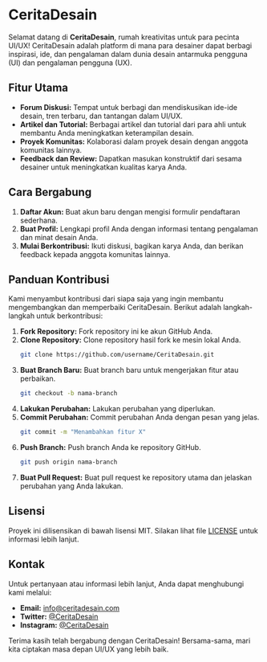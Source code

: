 # CeritaDesain

Selamat datang di **CeritaDesain**, rumah kreativitas untuk para pecinta UI/UX! CeritaDesain adalah platform di mana para desainer dapat berbagi inspirasi, ide, dan pengalaman dalam dunia desain antarmuka pengguna (UI) dan pengalaman pengguna (UX).

## Fitur Utama

- **Forum Diskusi:** Tempat untuk berbagi dan mendiskusikan ide-ide desain, tren terbaru, dan tantangan dalam UI/UX.
- **Artikel dan Tutorial:** Berbagai artikel dan tutorial dari para ahli untuk membantu Anda meningkatkan keterampilan desain.
- **Proyek Komunitas:** Kolaborasi dalam proyek desain dengan anggota komunitas lainnya.
- **Feedback dan Review:** Dapatkan masukan konstruktif dari sesama desainer untuk meningkatkan kualitas karya Anda.

## Cara Bergabung

1. **Daftar Akun:** Buat akun baru dengan mengisi formulir pendaftaran sederhana.
2. **Buat Profil:** Lengkapi profil Anda dengan informasi tentang pengalaman dan minat desain Anda.
3. **Mulai Berkontribusi:** Ikuti diskusi, bagikan karya Anda, dan berikan feedback kepada anggota komunitas lainnya.

## Panduan Kontribusi

Kami menyambut kontribusi dari siapa saja yang ingin membantu mengembangkan dan memperbaiki CeritaDesain. Berikut adalah langkah-langkah untuk berkontribusi:

1. **Fork Repository:** Fork repository ini ke akun GitHub Anda.
2. **Clone Repository:** Clone repository hasil fork ke mesin lokal Anda.
    ```bash
    git clone https://github.com/username/CeritaDesain.git
    ```
3. **Buat Branch Baru:** Buat branch baru untuk mengerjakan fitur atau perbaikan.
    ```bash
    git checkout -b nama-branch
    ```
4. **Lakukan Perubahan:** Lakukan perubahan yang diperlukan.
5. **Commit Perubahan:** Commit perubahan Anda dengan pesan yang jelas.
    ```bash
    git commit -m "Menambahkan fitur X"
    ```
6. **Push Branch:** Push branch Anda ke repository GitHub.
    ```bash
    git push origin nama-branch
    ```
7. **Buat Pull Request:** Buat pull request ke repository utama dan jelaskan perubahan yang Anda lakukan.

## Lisensi

Proyek ini dilisensikan di bawah lisensi MIT. Silakan lihat file [LICENSE](LICENSE) untuk informasi lebih lanjut.

## Kontak

Untuk pertanyaan atau informasi lebih lanjut, Anda dapat menghubungi kami melalui:

- **Email:** info@ceritadesain.com
- **Twitter:** [@CeritaDesain](https://twitter.com/CeritaDesain)
- **Instagram:** [@CeritaDesain](https://instagram.com/CeritaDesain)

Terima kasih telah bergabung dengan CeritaDesain! Bersama-sama, mari kita ciptakan masa depan UI/UX yang lebih baik.
